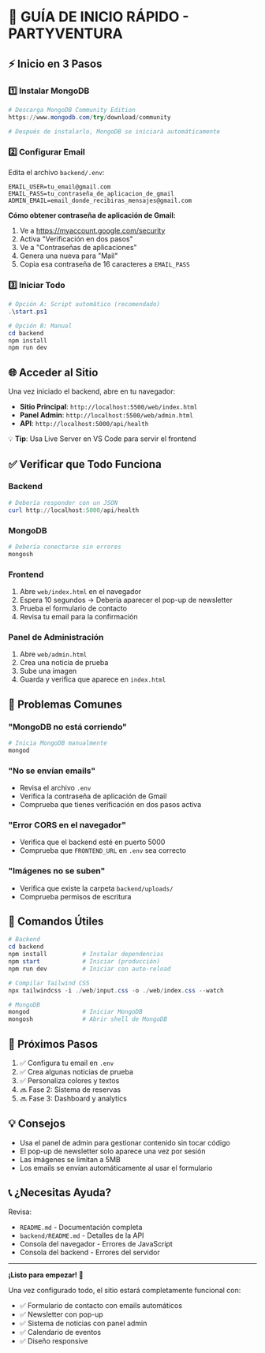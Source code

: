 # 🚀 GUÍA DE INICIO RÁPIDO - PARTYVENTURA

## ⚡ Inicio en 3 Pasos

### 1️⃣ Instalar MongoDB
```powershell
# Descarga MongoDB Community Edition
https://www.mongodb.com/try/download/community

# Después de instalarlo, MongoDB se iniciará automáticamente
```

### 2️⃣ Configurar Email
Edita el archivo `backend/.env`:
```env
EMAIL_USER=tu_email@gmail.com
EMAIL_PASS=tu_contraseña_de_aplicacion_de_gmail
ADMIN_EMAIL=email_donde_recibiras_mensajes@gmail.com
```

**Cómo obtener contraseña de aplicación de Gmail:**
1. Ve a https://myaccount.google.com/security
2. Activa "Verificación en dos pasos"
3. Ve a "Contraseñas de aplicaciones"
4. Genera una nueva para "Mail"
5. Copia esa contraseña de 16 caracteres a `EMAIL_PASS`

### 3️⃣ Iniciar Todo
```powershell
# Opción A: Script automático (recomendado)
.\start.ps1

# Opción B: Manual
cd backend
npm install
npm run dev
```

## 🌐 Acceder al Sitio

Una vez iniciado el backend, abre en tu navegador:

- **Sitio Principal**: `http://localhost:5500/web/index.html`
- **Panel Admin**: `http://localhost:5500/web/admin.html`
- **API**: `http://localhost:5000/api/health`

💡 **Tip**: Usa Live Server en VS Code para servir el frontend

## ✅ Verificar que Todo Funciona

### Backend
```powershell
# Debería responder con un JSON
curl http://localhost:5000/api/health
```

### MongoDB
```powershell
# Debería conectarse sin errores
mongosh
```

### Frontend
1. Abre `web/index.html` en el navegador
2. Espera 10 segundos → Debería aparecer el pop-up de newsletter
3. Prueba el formulario de contacto
4. Revisa tu email para la confirmación

### Panel de Administración
1. Abre `web/admin.html`
2. Crea una noticia de prueba
3. Sube una imagen
4. Guarda y verifica que aparece en `index.html`

## 🐛 Problemas Comunes

### "MongoDB no está corriendo"
```powershell
# Inicia MongoDB manualmente
mongod
```

### "No se envían emails"
- Revisa el archivo `.env`
- Verifica la contraseña de aplicación de Gmail
- Comprueba que tienes verificación en dos pasos activa

### "Error CORS en el navegador"
- Verifica que el backend esté en puerto 5000
- Comprueba que `FRONTEND_URL` en `.env` sea correcto

### "Imágenes no se suben"
- Verifica que existe la carpeta `backend/uploads/`
- Comprueba permisos de escritura

## 📝 Comandos Útiles

```powershell
# Backend
cd backend
npm install          # Instalar dependencias
npm start            # Iniciar (producción)
npm run dev          # Iniciar con auto-reload

# Compilar Tailwind CSS
npx tailwindcss -i ./web/input.css -o ./web/index.css --watch

# MongoDB
mongod               # Iniciar MongoDB
mongosh              # Abrir shell de MongoDB
```

## 🎯 Próximos Pasos

1. ✅ Configura tu email en `.env`
2. ✅ Crea algunas noticias de prueba
3. ✅ Personaliza colores y textos
4. 🔜 Fase 2: Sistema de reservas
5. 🔜 Fase 3: Dashboard y analytics

## 💡 Consejos

- Usa el panel de admin para gestionar contenido sin tocar código
- El pop-up de newsletter solo aparece una vez por sesión
- Las imágenes se limitan a 5MB
- Los emails se envían automáticamente al usar el formulario

## 📞 ¿Necesitas Ayuda?

Revisa:
- `README.md` - Documentación completa
- `backend/README.md` - Detalles de la API
- Consola del navegador - Errores de JavaScript
- Consola del backend - Errores del servidor

---

**¡Listo para empezar! 🚀**

Una vez configurado todo, el sitio estará completamente funcional con:
- ✅ Formulario de contacto con emails automáticos
- ✅ Newsletter con pop-up
- ✅ Sistema de noticias con panel admin
- ✅ Calendario de eventos
- ✅ Diseño responsive
